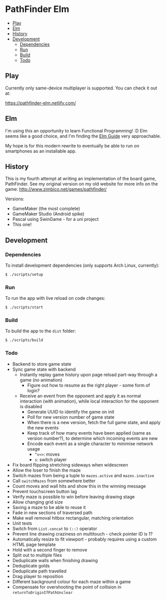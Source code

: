 # PathFinder Elm

<!-- MarkdownTOC autolink=true -->

- [Play](#play)
- [Elm](#elm)
- [History](#history)
- [Development](#development)
    - [Dependencies](#dependencies)
    - [Run](#run)
    - [Build](#build)
    - [Todo](#todo)

<!-- /MarkdownTOC -->

## Play

Currently only same-device multiplayer is supported. You can check it out at:

https://pathfinder-elm.netlify.com/

## Elm

I'm using this an opportunity to learn Functional Programming! :D Elm seems like a good choice, and I'm finding the [Elm Guide](https://guide.elm-lang.org/) very approachable.

My hope is for this modern rewrite to eventually be able to run on smartphones as an installable app.

## History

This is my fourth attempt at writing an implementation of the board game, PathFinder. See my original version on my old website for more info on the game: http://www.zimbico.net/games/pathfinder/

Versions:

- GameMaker (the most complete)
- GameMaker Studio (Android spike)
- Pascal using SwinGame - for a uni project
- This one!

## Development

### Dependencies

To install development dependencies (only supports Arch Linux, currently):

```bash
$ ./scripts/setup
```

### Run

To run the app with live reload on code changes:

```bash
$ ./scripts/start
```

### Build

To build the app to the `dist` folder:

```bash
$ ./scripts/build
```

### Todo

- Backend to store game state
- Sync game state with backend
  - Instantly replay game history upon page reload part-way through a game (no animation)
    - Figure out how to resume as the right player - some form of login?
  - Receive an event from the opponent and apply it as normal interaction (with animation), while local interaction for the opponent is disabled
    - Generate UUID to identify the game on init
    - Poll for new version number of game state
    - When there is a new version, fetch the full game state, and apply the new events
    - Keep track of how many events have been applied (same as version number?), to determine which incoming events are new
    - Encode each event as a single character to minimise network usage
      - `^v<>`: moves
      - `s`: switch player
- Fix board flipping stretching sideways when widescreen
- Allow the loser to finish the maze
- Switch mazes from being a tuple to `mazes.active` and `mazes.inactive`
- Call `switchMazes` from somewhere better
- Count moves and wall hits and show this in the winning message
- Prevent touchscreen button lag
- Verify maze is possible to win before leaving drawing stage
- Allow changing grid size
- Saving a maze to be able to reuse it
- Fade in new sections of traversed path
- Make wall removal hitbox rectangular, matching orientation
- Unit tests
- Switch from `List.concat` to `(::)` operator
- Prevent line drawing craziness on multitouch - check pointer ID is 1?
- Automatically resize to fit viewport - probably requires using a custom HTML page template
- Hold with a second finger to remove
- Split out to multiple files
- Deduplicate walls when finishing drawing
- Deduplicate golds
- Deduplicate path travelled
- Drag player to reposition
- Different background colour for each maze within a game
- Compensate for overshooting the point of collision in `returnToOriginIfPathUnclear`
